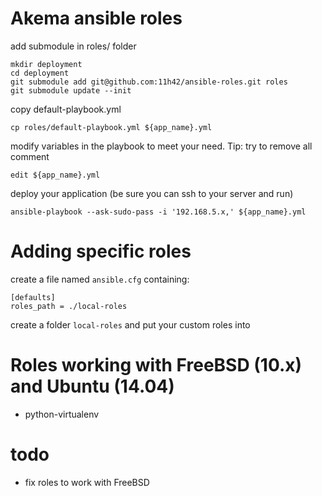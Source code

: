 # Akema ansible roles

add submodule in roles/ folder

    mkdir deployment
    cd deployment
    git submodule add git@github.com:11h42/ansible-roles.git roles
    git submodule update --init

copy default-playbook.yml

    cp roles/default-playbook.yml ${app_name}.yml
    
modify variables in the playbook to meet your need. Tip: try to remove all comment

    edit ${app_name}.yml

deploy your application (be sure you can ssh to your server and run)

    ansible-playbook --ask-sudo-pass -i '192.168.5.x,' ${app_name}.yml
   
# Adding specific roles

create a file named `ansible.cfg` containing:

    [defaults]
    roles_path = ./local-roles

create a folder `local-roles` and put your custom roles into

# Roles working with FreeBSD (10.x) and Ubuntu (14.04)

  * python-virtualenv

# todo

  * fix roles to work with FreeBSD


  
